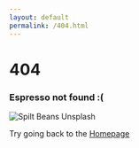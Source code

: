```yaml
---
layout: default
permalink: /404.html
---
```


# 404

### Espresso not found :(

![Spilt Beans Unsplash](https://images.unsplash.com/photo-1587985782610-f114593ea92f?ixid=MXwxMjA3fDB8MHxwaG90by1wYWdlfHx8fGVufDB8fHw%3D&ixlib=rb-1.2.1&auto=format&fit=crop&w=640&q=80)

Try going back to the [Homepage]({{site.url}})
